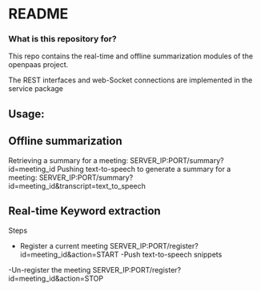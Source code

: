 # README #


### What is this repository for? ###

This repo contains the real-time and offline summarization modules of the openpaas project.

The REST interfaces and web-Socket connections are implemented in the service package

Usage:
--

Offline summarization
--

Retrieving a summary for a meeting: 
    SERVER_IP:PORT/summary?id=meeting_id
Pushing text-to-speech to generate a summary for a meeting:
    SERVER_IP:PORT/summary?id=meeting_id&transcript=text_to_speech

Real-time Keyword extraction
--

Steps
- Register a current meeting
    SERVER_IP:PORT/register?id=meeting_id&action=START
-Push text-to-speech snippets
    
-Un-register the meeting
    SERVER_IP:PORT/register?id=meeting_id&action=STOP